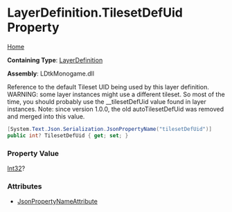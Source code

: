# LayerDefinition\.TilesetDefUid Property

[Home](../../../README.md)

**Containing Type**: [LayerDefinition](../README.md)

**Assembly**: LDtkMonogame\.dll

  
Reference to the default Tileset UID being used by this layer definition\.
WARNING: some layer instances might use a different tileset\. So most of the time,
you should probably use the \_\_tilesetDefUid value found in layer instances\.  Note:
since version 1\.0\.0, the old autoTilesetDefUid was removed and merged into this value\.

```csharp
[System.Text.Json.Serialization.JsonPropertyName("tilesetDefUid")]
public int? TilesetDefUid { get; set; }
```

### Property Value

[Int32](https://docs.microsoft.com/en-us/dotnet/api/system.int32)?

### Attributes

* [JsonPropertyNameAttribute](https://docs.microsoft.com/en-us/dotnet/api/system.text.json.serialization.jsonpropertynameattribute)


